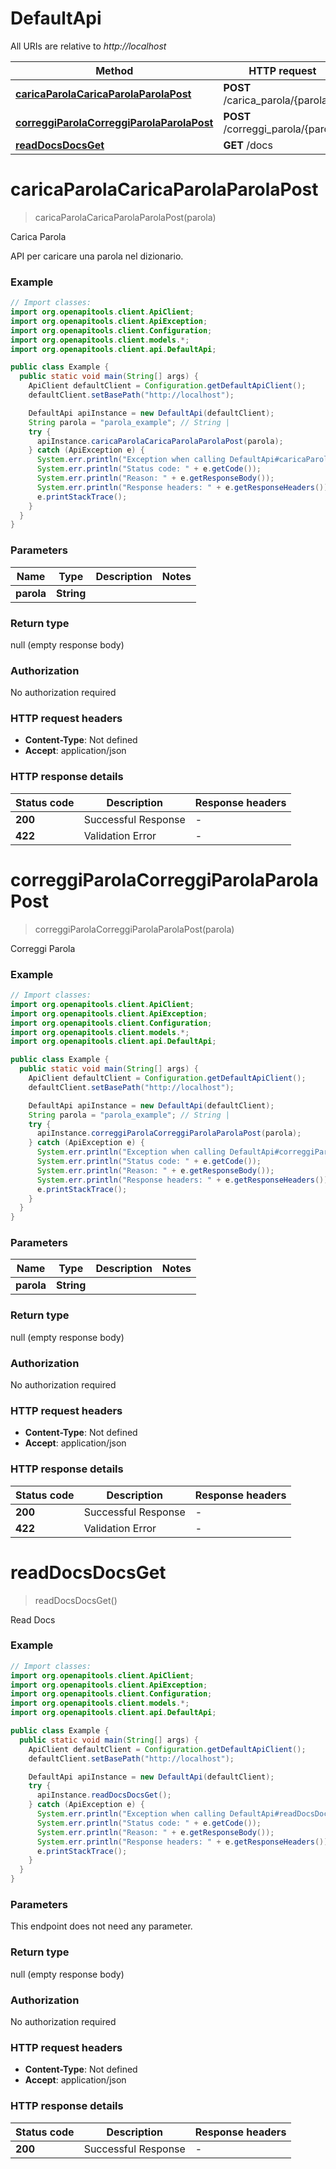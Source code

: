 # DefaultApi

All URIs are relative to *http://localhost*

| Method | HTTP request | Description |
|------------- | ------------- | -------------|
| [**caricaParolaCaricaParolaParolaPost**](DefaultApi.md#caricaParolaCaricaParolaParolaPost) | **POST** /carica_parola/{parola} | Carica Parola |
| [**correggiParolaCorreggiParolaParolaPost**](DefaultApi.md#correggiParolaCorreggiParolaParolaPost) | **POST** /correggi_parola/{parola} | Correggi Parola |
| [**readDocsDocsGet**](DefaultApi.md#readDocsDocsGet) | **GET** /docs | Read Docs |


<a id="caricaParolaCaricaParolaParolaPost"></a>
# **caricaParolaCaricaParolaParolaPost**
> caricaParolaCaricaParolaParolaPost(parola)

Carica Parola

API per caricare una parola nel dizionario.

### Example
```java
// Import classes:
import org.openapitools.client.ApiClient;
import org.openapitools.client.ApiException;
import org.openapitools.client.Configuration;
import org.openapitools.client.models.*;
import org.openapitools.client.api.DefaultApi;

public class Example {
  public static void main(String[] args) {
    ApiClient defaultClient = Configuration.getDefaultApiClient();
    defaultClient.setBasePath("http://localhost");

    DefaultApi apiInstance = new DefaultApi(defaultClient);
    String parola = "parola_example"; // String | 
    try {
      apiInstance.caricaParolaCaricaParolaParolaPost(parola);
    } catch (ApiException e) {
      System.err.println("Exception when calling DefaultApi#caricaParolaCaricaParolaParolaPost");
      System.err.println("Status code: " + e.getCode());
      System.err.println("Reason: " + e.getResponseBody());
      System.err.println("Response headers: " + e.getResponseHeaders());
      e.printStackTrace();
    }
  }
}
```

### Parameters

| Name | Type | Description  | Notes |
|------------- | ------------- | ------------- | -------------|
| **parola** | **String**|  | |

### Return type

null (empty response body)

### Authorization

No authorization required

### HTTP request headers

 - **Content-Type**: Not defined
 - **Accept**: application/json

### HTTP response details
| Status code | Description | Response headers |
|-------------|-------------|------------------|
| **200** | Successful Response |  -  |
| **422** | Validation Error |  -  |

<a id="correggiParolaCorreggiParolaParolaPost"></a>
# **correggiParolaCorreggiParolaParolaPost**
> correggiParolaCorreggiParolaParolaPost(parola)

Correggi Parola

### Example
```java
// Import classes:
import org.openapitools.client.ApiClient;
import org.openapitools.client.ApiException;
import org.openapitools.client.Configuration;
import org.openapitools.client.models.*;
import org.openapitools.client.api.DefaultApi;

public class Example {
  public static void main(String[] args) {
    ApiClient defaultClient = Configuration.getDefaultApiClient();
    defaultClient.setBasePath("http://localhost");

    DefaultApi apiInstance = new DefaultApi(defaultClient);
    String parola = "parola_example"; // String | 
    try {
      apiInstance.correggiParolaCorreggiParolaParolaPost(parola);
    } catch (ApiException e) {
      System.err.println("Exception when calling DefaultApi#correggiParolaCorreggiParolaParolaPost");
      System.err.println("Status code: " + e.getCode());
      System.err.println("Reason: " + e.getResponseBody());
      System.err.println("Response headers: " + e.getResponseHeaders());
      e.printStackTrace();
    }
  }
}
```

### Parameters

| Name | Type | Description  | Notes |
|------------- | ------------- | ------------- | -------------|
| **parola** | **String**|  | |

### Return type

null (empty response body)

### Authorization

No authorization required

### HTTP request headers

 - **Content-Type**: Not defined
 - **Accept**: application/json

### HTTP response details
| Status code | Description | Response headers |
|-------------|-------------|------------------|
| **200** | Successful Response |  -  |
| **422** | Validation Error |  -  |

<a id="readDocsDocsGet"></a>
# **readDocsDocsGet**
> readDocsDocsGet()

Read Docs

### Example
```java
// Import classes:
import org.openapitools.client.ApiClient;
import org.openapitools.client.ApiException;
import org.openapitools.client.Configuration;
import org.openapitools.client.models.*;
import org.openapitools.client.api.DefaultApi;

public class Example {
  public static void main(String[] args) {
    ApiClient defaultClient = Configuration.getDefaultApiClient();
    defaultClient.setBasePath("http://localhost");

    DefaultApi apiInstance = new DefaultApi(defaultClient);
    try {
      apiInstance.readDocsDocsGet();
    } catch (ApiException e) {
      System.err.println("Exception when calling DefaultApi#readDocsDocsGet");
      System.err.println("Status code: " + e.getCode());
      System.err.println("Reason: " + e.getResponseBody());
      System.err.println("Response headers: " + e.getResponseHeaders());
      e.printStackTrace();
    }
  }
}
```

### Parameters
This endpoint does not need any parameter.

### Return type

null (empty response body)

### Authorization

No authorization required

### HTTP request headers

 - **Content-Type**: Not defined
 - **Accept**: application/json

### HTTP response details
| Status code | Description | Response headers |
|-------------|-------------|------------------|
| **200** | Successful Response |  -  |

